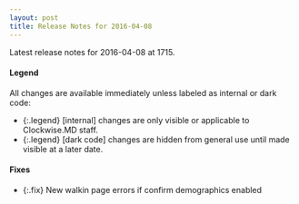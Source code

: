 ```yaml
---
layout: post
title: Release Notes for 2016-04-08
---
```


Latest release notes for 2016-04-08 at 1715.

<div class='legend' markdown='1'>

#### Legend

All changes are available immediately unless labeled as internal or dark code:

- {:.legend} [internal] changes are only visible or applicable to Clockwise.MD staff.
- {:.legend} [dark code] changes are hidden from general use until made visible at a later date.

</div>


<div class='fixes' markdown='1'>

#### Fixes

- {:.fix} New walkin page errors if confirm demographics enabled

</div>
